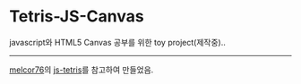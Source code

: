 # Tetris-JS-Canvas
javascript와 HTML5 Canvas 공부를 위한 toy project(제작중)..

---
[melcor76](https://github.com/melcor76)의 [js-tetris](https://github.com/melcor76/js-tetris)를 참고하여 만들었음.
